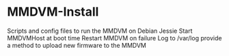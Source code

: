 # MMDVM-Install
Scripts and config files to run the MMDVM on Debian Jessie
Start MMDVMHost at boot time
Restart MMDVM on failure
Log to /var/log
provide a method to upload new firmware to the MMDVM
